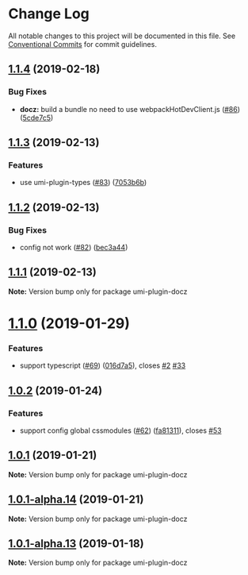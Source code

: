 # Change Log

All notable changes to this project will be documented in this file.
See [Conventional Commits](https://conventionalcommits.org) for commit guidelines.

## [1.1.4](https://github.com/umijs/umi-plugin-library/compare/umi-plugin-docz@1.1.3...umi-plugin-docz@1.1.4) (2019-02-18)


### Bug Fixes

* **docz:** build a bundle no need to use webpackHotDevClient.js ([#86](https://github.com/umijs/umi-plugin-library/issues/86)) ([5cde7c5](https://github.com/umijs/umi-plugin-library/commit/5cde7c5))





## [1.1.3](https://github.com/umijs/umi-plugin-library/compare/umi-plugin-docz@1.1.2...umi-plugin-docz@1.1.3) (2019-02-13)


### Features

* use umi-plugin-types ([#83](https://github.com/umijs/umi-plugin-library/issues/83)) ([7053b6b](https://github.com/umijs/umi-plugin-library/commit/7053b6b))





## [1.1.2](https://github.com/umijs/umi-plugin-library/compare/umi-plugin-docz@1.1.1...umi-plugin-docz@1.1.2) (2019-02-13)


### Bug Fixes

* config not work ([#82](https://github.com/umijs/umi-plugin-library/issues/82)) ([bec3a44](https://github.com/umijs/umi-plugin-library/commit/bec3a44))





## [1.1.1](https://github.com/umijs/umi-plugin-library/compare/umi-plugin-docz@1.1.0...umi-plugin-docz@1.1.1) (2019-02-13)

**Note:** Version bump only for package umi-plugin-docz





# [1.1.0](https://github.com/umijs/umi-plugin-library/compare/umi-plugin-docz@1.0.2...umi-plugin-docz@1.1.0) (2019-01-29)


### Features

* support typescript ([#69](https://github.com/umijs/umi-plugin-library/issues/69)) ([016d7a5](https://github.com/umijs/umi-plugin-library/commit/016d7a5)), closes [#2](https://github.com/umijs/umi-plugin-library/issues/2) [#33](https://github.com/umijs/umi-plugin-library/issues/33)





## [1.0.2](https://github.com/umijs/umi-plugin-library/compare/umi-plugin-docz@1.0.1...umi-plugin-docz@1.0.2) (2019-01-24)


### Features

* support config global cssmodules ([#62](https://github.com/umijs/umi-plugin-library/issues/62)) ([fa81311](https://github.com/umijs/umi-plugin-library/commit/fa81311)), closes [#53](https://github.com/umijs/umi-plugin-library/issues/53)





## [1.0.1](https://github.com/umijs/umi-plugin-library/compare/umi-plugin-docz@1.0.1-alpha.14...umi-plugin-docz@1.0.1) (2019-01-21)

**Note:** Version bump only for package umi-plugin-docz





## [1.0.1-alpha.14](https://github.com/umijs/umi-plugin-library/compare/umi-plugin-docz@1.0.1-alpha.13...umi-plugin-docz@1.0.1-alpha.14) (2019-01-21)

**Note:** Version bump only for package umi-plugin-docz





## [1.0.1-alpha.13](https://github.com/umijs/umi-plugin-library/compare/umi-plugin-docz@1.0.1-alpha.12...umi-plugin-docz@1.0.1-alpha.13) (2019-01-18)

**Note:** Version bump only for package umi-plugin-docz
